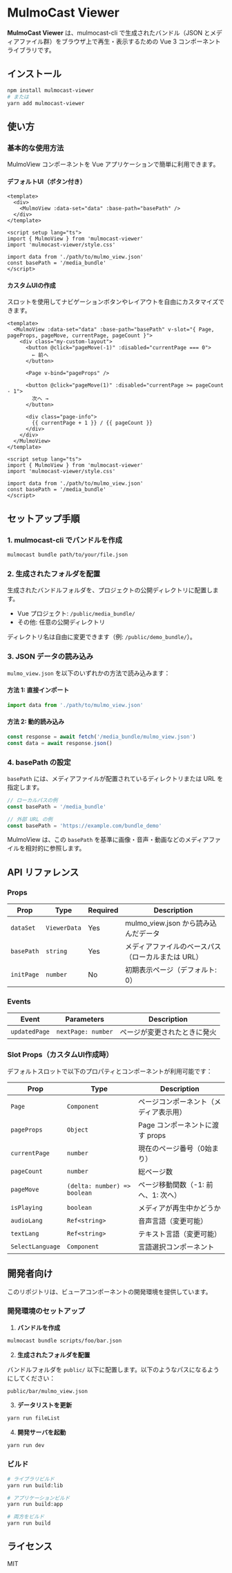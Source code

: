 # MulmoCast Viewer

**MulmoCast Viewer** は、mulmocast-cli で生成されたバンドル（JSON とメディアファイル群）をブラウザ上で再生・表示するための Vue 3 コンポーネントライブラリです。

## インストール

```bash
npm install mulmocast-viewer
# または
yarn add mulmocast-viewer
```

## 使い方

### 基本的な使用方法

MulmoView コンポーネントを Vue アプリケーションで簡単に利用できます。

#### デフォルトUI（ボタン付き）

```vue
<template>
  <div>
    <MulmoView :data-set="data" :base-path="basePath" />
  </div>
</template>

<script setup lang="ts">
import { MulmoView } from 'mulmocast-viewer'
import 'mulmocast-viewer/style.css'

import data from './path/to/mulmo_view.json'
const basePath = '/media_bundle'
</script>
```

#### カスタムUIの作成

スロットを使用してナビゲーションボタンやレイアウトを自由にカスタマイズできます。

```vue
<template>
  <MulmoView :data-set="data" :base-path="basePath" v-slot="{ Page, pageProps, pageMove, currentPage, pageCount }">
    <div class="my-custom-layout">
      <button @click="pageMove(-1)" :disabled="currentPage === 0">
        ← 前へ
      </button>

      <Page v-bind="pageProps" />

      <button @click="pageMove(1)" :disabled="currentPage >= pageCount - 1">
        次へ →
      </button>

      <div class="page-info">
        {{ currentPage + 1 }} / {{ pageCount }}
      </div>
    </div>
  </MulmoView>
</template>

<script setup lang="ts">
import { MulmoView } from 'mulmocast-viewer'
import 'mulmocast-viewer/style.css'

import data from './path/to/mulmo_view.json'
const basePath = '/media_bundle'
</script>
```

## セットアップ手順

### 1. mulmocast-cli でバンドルを作成

```bash
mulmocast bundle path/to/your/file.json
```

### 2. 生成されたフォルダを配置

生成されたバンドルフォルダを、プロジェクトの公開ディレクトリに配置します。

- Vue プロジェクト: `/public/media_bundle/`
- その他: 任意の公開ディレクトリ

ディレクトリ名は自由に変更できます（例: `/public/demo_bundle/`）。

### 3. JSON データの読み込み

`mulmo_view.json` を以下のいずれかの方法で読み込みます：

#### 方法 1: 直接インポート

```typescript
import data from './path/to/mulmo_view.json'
```

#### 方法 2: 動的読み込み

```typescript
const response = await fetch('/media_bundle/mulmo_view.json')
const data = await response.json()
```

### 4. basePath の設定

`basePath` には、メディアファイルが配置されているディレクトリまたは URL を指定します。

```typescript
// ローカルパスの例
const basePath = '/media_bundle'

// 外部 URL の例
const basePath = 'https://example.com/bundle_demo'
```

MulmoView は、この `basePath` を基準に画像・音声・動画などのメディアファイルを相対的に参照します。

## API リファレンス

### Props

| Prop | Type | Required | Description |
|------|------|----------|-------------|
| `dataSet` | `ViewerData` | Yes | mulmo_view.json から読み込んだデータ |
| `basePath` | `string` | Yes | メディアファイルのベースパス（ローカルまたは URL） |
| `initPage` | `number` | No | 初期表示ページ（デフォルト: 0） |

### Events

| Event | Parameters | Description |
|-------|------------|-------------|
| `updatedPage` | `nextPage: number` | ページが変更されたときに発火 |

### Slot Props（カスタムUI作成時）

デフォルトスロットで以下のプロパティとコンポーネントが利用可能です：

| Prop | Type | Description |
|------|------|-------------|
| `Page` | `Component` | ページコンポーネント（メディア表示用） |
| `pageProps` | `Object` | Page コンポーネントに渡す props |
| `currentPage` | `number` | 現在のページ番号（0始まり） |
| `pageCount` | `number` | 総ページ数 |
| `pageMove` | `(delta: number) => boolean` | ページ移動関数（-1: 前へ、1: 次へ） |
| `isPlaying` | `boolean` | メディアが再生中かどうか |
| `audioLang` | `Ref<string>` | 音声言語（変更可能） |
| `textLang` | `Ref<string>` | テキスト言語（変更可能） |
| `SelectLanguage` | `Component` | 言語選択コンポーネント |

## 開発者向け

このリポジトリは、ビューアコンポーネントの開発環境を提供しています。

### 開発環境のセットアップ

1. **バンドルを作成**

```bash
mulmocast bundle scripts/foo/bar.json
```

2. **生成されたフォルダを配置**

バンドルフォルダを `public/` 以下に配置します。以下のようなパスになるようにしてください：

```
public/bar/mulmo_view.json
```

3. **データリストを更新**

```bash
yarn run fileList
```

4. **開発サーバを起動**

```bash
yarn run dev
```

### ビルド

```bash
# ライブラリビルド
yarn run build:lib

# アプリケーションビルド
yarn run build:app

# 両方をビルド
yarn run build
```

## ライセンス

MIT